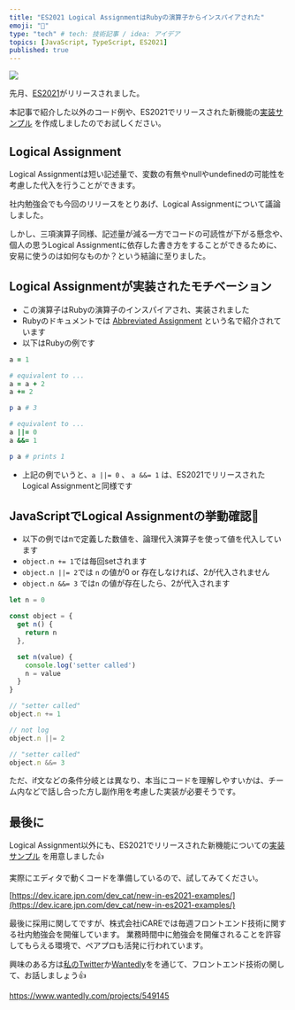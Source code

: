 ```yaml
---
title: "ES2021 Logical AssignmentはRubyの演算子からインスパイアされた"
emoji: "👏"
type: "tech" # tech: 技術記事 / idea: アイデア
topics: [JavaScript, TypeScript, ES2021]
published: true
---
```


![](https://res.cloudinary.com/dwq6umozu/image/upload/v1625314039/ES2021_LogicalAssignment%E3%81%AFRuby%E3%81%AE%E6%BC%94%E7%AE%97%E5%AD%90%E3%81%8B%E3%82%89_%E3%82%A4%E3%83%B3%E3%82%B9%E3%83%91%E3%82%A4%E3%82%A2%E3%81%95%E3%82%8C%E3%81%9F_atkym3.jpg)

先月、[ES2021](https://tc39.es/ecma262/2021/)がリリースされました。

本記事で紹介した以外のコード例や、ES2021でリリースされた新機能の[実装サンプル](https://dev.icare.jpn.com/dev_cat/new-in-es2021-examples/) を作成しましたのでお試しください。

## Logical Assignment

Logical Assignmentは短い記述量で、変数の有無やnullやundefinedの可能性を考慮した代入を行うことができます。

社内勉強会でも今回のリリースをとりあげ、Logical Assignmentについて議論しました。

しかし、三項演算子同様、記述量が減る一方でコードの可読性が下がる懸念や、個人の思うLogical Assignmentに依存した書き方をすることができるために、安易に使うのは如何なものか？という結論に至りました。

## Logical Assignmentが実装されたモチベーション

- この演算子はRubyの演算子のインスパイアされ、実装されました
- Rubyのドキュメントでは [Abbreviated Assignment](https://docs.ruby-lang.org/en/2.4.0/syntax/assignment_rdoc.html#label-Abbreviated+Assignment) という名で紹介されています
- 以下はRubyの例です

```ruby
a = 1

# equivalent to ...
a = a + 2
a += 2

p a # 3

# equivalent to ...
a ||= 0
a &&= 1

p a # prints 1
```

- 上記の例でいうと、`a ||= 0` 、 `a &&= 1` は、ES2021でリリースされたLogical Assignmentと同様です

## JavaScriptでLogical Assignmentの挙動確認👀

- 以下の例ではnで定義した数値を、論理代入演算子を使って値を代入しています
- `object.n += 1`では毎回setされます
- `object.n ||= 2`では `n` の値が0 or 存在しなければ、2が代入されません
- `object.n &&= 3` では`n` の値が存在したら、2が代入されます

```jsx
let n = 0

const object = {
  get n() {
    return n
  },

  set n(value) {
    console.log('setter called')
    n = value
  }
}

// "setter called"
object.n += 1

// not log
object.n ||= 2

// "setter called"
object.n &&= 3
```

ただ、if文などの条件分岐とは異なり、本当にコードを理解しやすいかは、チーム内などで話し合った方し副作用を考慮した実装が必要そうです。

## 最後に

Logical Assignment以外にも、ES2021でリリースされた新機能についての[実装サンプル](https://dev.icare.jpn.com/dev_cat/new-in-es2021-examples/) を用意しました👍

実際にエディタで動くコードを準備しているので、試してみてください。

[https://dev.icare.jpn.com/dev_cat/new-in-es2021-examples/](https://dev.icare.jpn.com/dev_cat/new-in-es2021-examples/)

最後に採用に関してですが、株式会社iCAREでは毎週フロントエンド技術に関する社内勉強会を開催しています。
業務時間中に勉強会を開催されることを許容してもらえる環境で、ペアプロも活発に行われています。

興味のある方は[私のTwitter](https://twitter.com/watsuyo_2)か[Wantedly](https://www.wantedly.com/projects/549145)をを通じて、フロントエンド技術の関して、お話しましょう👍

https://www.wantedly.com/projects/549145
